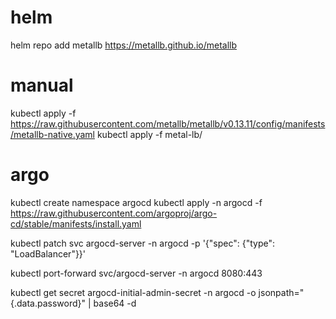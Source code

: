 # helm
helm repo add metallb https://metallb.github.io/metallb

# manual
kubectl apply -f https://raw.githubusercontent.com/metallb/metallb/v0.13.11/config/manifests/metallb-native.yaml
kubectl apply -f metal-lb/


# argo
kubectl create namespace argocd
kubectl apply -n argocd -f https://raw.githubusercontent.com/argoproj/argo-cd/stable/manifests/install.yaml

kubectl patch svc argocd-server -n argocd -p '{"spec": {"type": "LoadBalancer"}}'


kubectl port-forward svc/argocd-server -n argocd 8080:443

kubectl get secret argocd-initial-admin-secret -n argocd -o jsonpath="{.data.password}" | base64 -d

